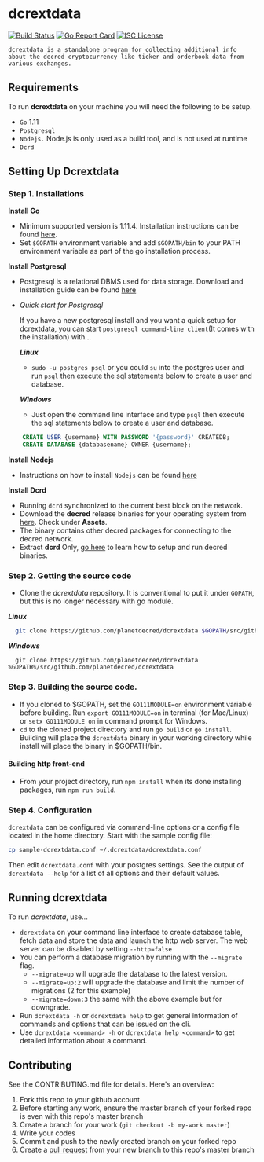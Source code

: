 # dcrextdata

[![Build Status](https://img.shields.io/travis/decred/dcrdata.svg)](https://travis-ci.org/raedahgroup/planetdecred)
[![Go Report Card](https://goreportcard.com/badge/github.com/decred/dcrdata)](https://goreportcard.com/report/github.com/planetdecred/dcrextdata)
[![ISC License](https://img.shields.io/badge/license-ISC-blue.svg)](http://copyfree.org)

    dcrextdata is a standalone program for collecting additional info about the decred cryptocurrency like ticker and orderbook data from various exchanges. 

## Requirements
To run **dcrextdata** on your machine you will need the following to be setup.
- `Go` 1.11
- `Postgresql`
- `Nodejs.` Node.js is only used as a build tool, and is not used at runtime
- `Dcrd`

## Setting Up Dcrextdata 
### Step 1. Installations
**Install Go**
* Minimum supported version is 1.11.4. Installation instructions can be found [here](https://golang.org/doc/install).
* Set `$GOPATH` environment variable and add `$GOPATH/bin` to your PATH environment variable as part of the go installation process.

**Install Postgresql**
* Postgresql is a relational DBMS used for data storage. Download and installation guide can be found [here](postgresql.org/download)
* *Quick start for  Postgresql*

    If you have a new postgresql install and you want a quick setup for dcrextdata, you can start `postgresql command-line client`(It comes with the installation) with...
    
    ***Linux***
  -  `sudo -u postgres psql` or you could `su` into the postgres user and run `psql` then execute the sql statements below to create a user and database.
    
    ***Windows***
  - Just open the command line interface and type `psql` then execute the sql statements below to create a user and database.
```sql
    CREATE USER {username} WITH PASSWORD '{password}' CREATEDB;
    CREATE DATABASE {databasename} OWNER {username};
```
**Install Nodejs**
* Instructions on how to install `Nodejs` can be found [here](https://nodejs.org/en/download/)

**Install Dcrd**
* Running `dcrd` synchronized to the current best block on the network.
* Download the **decred** release binaries for your operating system from [here](https://github.com/decred/decred-binaries/releases). Check under **Assets**.
* The binary contains other decred packages for connecting to the decred network. 
* Extract **dcrd** Only, [go here](https://docs.decred.org/wallets/cli/cli-installation/) to learn how to setup and run decred binaries.

### Step 2. Getting the source code
- Clone the *dcrextdata* repository. It is conventional to put it under `GOPATH`, but
  this is no longer necessary with go module.

***Linux***
```bash
  git clone https://github.com/planetdecred/dcrextdata $GOPATH/src/github.com/planetdecred/dcrextdata
 ```
 
 ***Windows***
```
  git clone https://github.com/planetdecred/dcrextdata %GOPATH%/src/github.com/planetdecred/dcrextdata
```

### Step 3. Building the source code.
* If you cloned to $GOPATH, set the `GO111MODULE=on` environment variable before building.
Run `export GO111MODULE=on` in terminal (for Mac/Linux) or `setx GO111MODULE on` in command prompt for Windows.
* `cd` to the cloned project directory and run `go build` or `go install`.
Building will place the `dcrextdata` binary in your working directory while install will place the binary in $GOPATH/bin.

#### Building http front-end
* From your project directory, run `npm install` when its done installing packages, 
run `npm run build`.

### Step 4. Configuration
`dcrextdata` can be configured via command-line options or a config file located in the home directory. Start with the sample config file:
```sh
cp sample-dcrextdata.conf ~/.dcrextdata/dcrextdata.conf
```
Then edit `dcrextdata.conf` with your postgres settings. See the output of `dcrextdata --help`
for a list of all options and their default values.

## Running dcrextdata
To run *dcrextdata*, use...
- `dcrextdata` on your command line interface to create database table, fetch data and store the data and launch the http web server. The web server can be disabled by setting `--http=false`
- You can perform a database migration by running with the `--migrate` flag.
  * `--migrate=up` will upgrade the database to the latest version.
  * `--migrate=up:2` will upgrade the database and limit the number of migrations (2 for this example)
  * `--migrate=down:3` the same with the above example but for downgrade.
- Run `dcrextdata -h` or `dcrextdata help` to get general information of commands and options that can be issued on the cli.
- Use `dcrextdata <command> -h` or   `dcrextdata help <command>` to get detailed information about a command.

## Contributing
See the CONTRIBUTING.md file for details. Here's an overview:

1. Fork this repo to your github account
2. Before starting any work, ensure the master branch of your forked repo is even with this repo's master branch
2. Create a branch for your work (`git checkout -b my-work master`)
3. Write your codes
4. Commit and push to the newly created branch on your forked repo
5. Create a [pull request](https://github.com/planetdecred/dcrextdata/pulls) from your new branch to this repo's master branch
